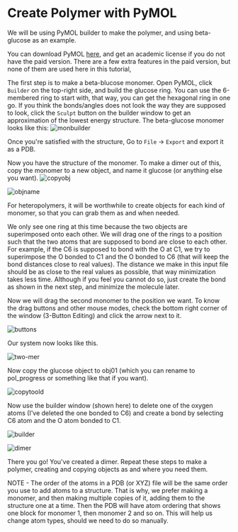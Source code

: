 # Create Polymer with PyMOL

We will be using PyMOL builder to make the polymer, and using beta-glucose as an example.

You can download PyMOL [here](https://pymol.org/), and get an academic license if you do not have the paid version. 
There are a few extra features in the paid version, but none of them are used here in this tutorial,

The first step is to make a beta-blucose monomer. Open PyMOL, click `Builder` on the top-right side, and build the glucose ring.
You can use the 6-membered ring to start with, that way, you can get the hexagonal ring in one go.
If you think the bonds/angles does not look the way they are supposed to look, click the `Sculpt` button on the builder window to get an approximation of the lowest energy structure.
The beta-glucose monomer looks like this:
![monbuilder](https://github.com/user-attachments/assets/adc46ff0-94bc-482e-aef0-9cbd6ca0741a)

Once you're satisfied with the structure, Go to `File` -> `Export` and export it as a PDB.

Now you have the structure of the monomer. To make a dimer out of this, copy the monomer to a new object, and name it glucose (or anything else you want).
![copyobj](https://github.com/user-attachments/assets/78f4fe45-b538-4608-a3f6-66032f779c2b)

![objname](https://github.com/user-attachments/assets/c6670671-d845-4a00-97ac-bd2308cfe885)

For heteropolymers, it will be worthwhile to create objects for each kind of monomer, so that you can grab them as and when needed.

We only see one ring at this time because the two objects are superimposed onto each other. 
We will drag one of the rings to a position such that the two atoms that are supposed to bond are close to each other.
For example, if the C6 is supposed to bond with the O at C1, we try to superimpose the O bonded to C1 and the O bonded to C6 (that will keep the bond distances close to real values).
The distance we make in this input file should be as close to the real values as possible, that way minimization takes less time. 
Although if you feel you cannot do so, just create the bond as shown in the next step, and minimize the molecule later.

Now we will drag the second monomer to the position we want. To know the drag buttons and other mouse modes, check the bottom right corner of the window (3-Button Editing) and click the arrow next to it.

![buttons](https://github.com/user-attachments/assets/5bdafb35-fade-4671-aaec-b1e399551a6e)

Our system now looks like this.

![two-mer](https://github.com/user-attachments/assets/dc416fe5-a977-42c4-b468-da43780bc012)

Now copy the glucose object to obj01 (which you can rename to pol_progress or something like that if you want).

![copytoold](https://github.com/user-attachments/assets/766b2f96-06c4-4a4b-8035-49a3d9933e01)

Now use the builder window (shown here) to delete one of the oxygen atoms (I've deleted the one bonded to C6) and create a bond by selecting C6 atom and the O atom bonded to C1.

![builder](https://github.com/user-attachments/assets/4963b526-aa6d-43cf-b312-3a0d11647277)

![dimer](https://github.com/user-attachments/assets/6b8e7570-c893-4dda-9fce-1bd3f29e7664)

There you go! You've created a dimer. Repeat these steps to make a polymer, creating and copying objects as and where you need them.

NOTE - The order of the atoms in a PDB (or XYZ) file will be the same order you use to add atoms to a structure. 
That is why, we prefer making a monomer, and then making multiple copies of it, adding them to the structure one at a time.
Then the PDB will have atom ordering that shows one block for monomer 1, then monomer 2 and so on. This will help us change atom types, should we need to do so manually.

